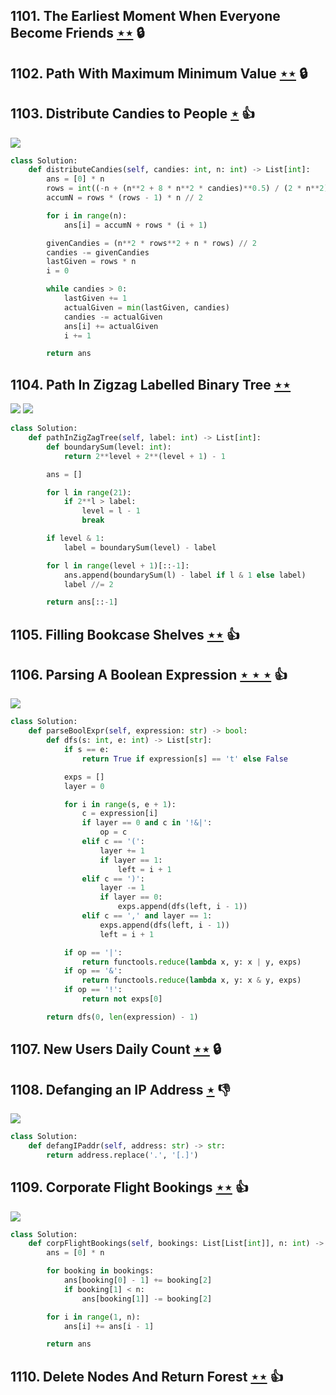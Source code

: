 ## 1101. The Earliest Moment When Everyone Become Friends [$\star\star$](https://leetcode.com/problems/the-earliest-moment-when-everyone-become-friends) 🔒

## 1102. Path With Maximum Minimum Value [$\star\star$](https://leetcode.com/problems/path-with-maximum-minimum-value) 🔒

## 1103. Distribute Candies to People [$\star$](https://leetcode.com/problems/distribute-candies-to-people) :thumbsup:

![](https://img.shields.io/badge/-Math-434343.svg?style=flat-square)

```python
class Solution:
    def distributeCandies(self, candies: int, n: int) -> List[int]:
        ans = [0] * n
        rows = int((-n + (n**2 + 8 * n**2 * candies)**0.5) / (2 * n**2))
        accumN = rows * (rows - 1) * n // 2

        for i in range(n):
            ans[i] = accumN + rows * (i + 1)

        givenCandies = (n**2 * rows**2 + n * rows) // 2
        candies -= givenCandies
        lastGiven = rows * n
        i = 0

        while candies > 0:
            lastGiven += 1
            actualGiven = min(lastGiven, candies)
            candies -= actualGiven
            ans[i] += actualGiven
            i += 1

        return ans
```

## 1104. Path In Zigzag Labelled Binary Tree [$\star\star$](https://leetcode.com/problems/path-in-zigzag-labelled-binary-tree)

![](https://img.shields.io/badge/-Math-434343.svg?style=flat-square) ![](https://img.shields.io/badge/-Tree-227D51.svg?style=flat-square)

```python
class Solution:
    def pathInZigZagTree(self, label: int) -> List[int]:
        def boundarySum(level: int):
            return 2**level + 2**(level + 1) - 1

        ans = []

        for l in range(21):
            if 2**l > label:
                level = l - 1
                break

        if level & 1:
            label = boundarySum(level) - label

        for l in range(level + 1)[::-1]:
            ans.append(boundarySum(l) - label if l & 1 else label)
            label //= 2

        return ans[::-1]
```

## 1105. Filling Bookcase Shelves [$\star\star$](https://leetcode.com/problems/filling-bookcase-shelves) :thumbsup:

## 1106. Parsing A Boolean Expression [$\star\star\star$](https://leetcode.com/problems/parsing-a-boolean-expression) :thumbsup:

![](https://img.shields.io/badge/-String-60373E.svg?style=flat-square)

```python
class Solution:
    def parseBoolExpr(self, expression: str) -> bool:
        def dfs(s: int, e: int) -> List[str]:
            if s == e:
                return True if expression[s] == 't' else False

            exps = []
            layer = 0

            for i in range(s, e + 1):
                c = expression[i]
                if layer == 0 and c in '!&|':
                    op = c
                elif c == '(':
                    layer += 1
                    if layer == 1:
                        left = i + 1
                elif c == ')':
                    layer -= 1
                    if layer == 0:
                        exps.append(dfs(left, i - 1))
                elif c == ',' and layer == 1:
                    exps.append(dfs(left, i - 1))
                    left = i + 1

            if op == '|':
                return functools.reduce(lambda x, y: x | y, exps)
            if op == '&':
                return functools.reduce(lambda x, y: x & y, exps)
            if op == '!':
                return not exps[0]

        return dfs(0, len(expression) - 1)
```

## 1107. New Users Daily Count [$\star\star$](https://leetcode.com/problems/new-users-daily-count) 🔒

## 1108. Defanging an IP Address [$\star$](https://leetcode.com/problems/defanging-an-ip-address) :thumbsdown:

![](https://img.shields.io/badge/-String-60373E.svg?style=flat-square)

```python
class Solution:
    def defangIPaddr(self, address: str) -> str:
        return address.replace('.', '[.]')
```

## 1109. Corporate Flight Bookings [$\star\star$](https://leetcode.com/problems/corporate-flight-bookings) :thumbsup:

![](https://img.shields.io/badge/-Math-434343.svg?style=flat-square)

```python
class Solution:
    def corpFlightBookings(self, bookings: List[List[int]], n: int) -> List[int]:
        ans = [0] * n

        for booking in bookings:
            ans[booking[0] - 1] += booking[2]
            if booking[1] < n:
                ans[booking[1]] -= booking[2]

        for i in range(1, n):
            ans[i] += ans[i - 1]

        return ans
```

## 1110. Delete Nodes And Return Forest [$\star\star$](https://leetcode.com/problems/delete-nodes-and-return-forest) :thumbsup:
